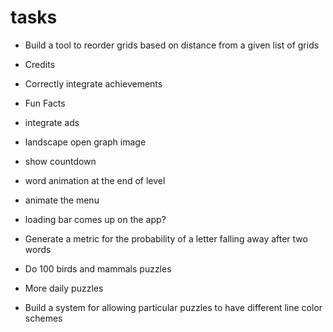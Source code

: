 # tasks

- Build a tool to reorder grids based on distance from a given list of grids

- Credits
- Correctly integrate achievements
- Fun Facts

- integrate ads

- landscape open graph image

- show countdown
- word animation at the end of level

- animate the menu

- loading bar comes up on the app?
- Generate a metric for the probability of a letter falling away after two words
- Do 100 birds and mammals puzzles
- More daily puzzles
- Build a system for allowing particular puzzles to have different line color schemes
